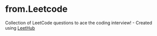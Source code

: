 # from.Leetcode
Collection of LeetCode questions to ace the coding interview! - Created using [LeetHub](https://github.com/QasimWani/LeetHub)
